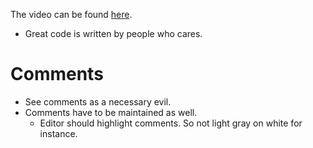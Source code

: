 The video can be found [here](https://youtu.be/7EmboKQH8lM "link to Uncle Bob's
presentation").

- Great code is written by people who cares.

# Comments

- See comments as a necessary evil.
- Comments have to be maintained as well.
  - Editor should highlight comments. So not light gray on white for instance.
